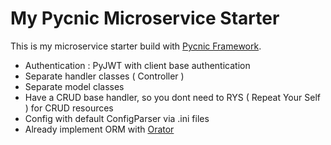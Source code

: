 # My Pycnic Microservice Starter

This is my microservice starter build with [Pycnic Framework](http://pycnic.nullism.com/). 

 * Authentication : PyJWT with client base authentication
 * Separate handler classes ( Controller )
 * Separate model classes
 * Have a CRUD base handler, so you dont need to RYS ( Repeat Your Self ) for CRUD resources
 * Config with default ConfigParser via .ini files
 * Already implement ORM with [Orator](https://orator-orm.com/)

